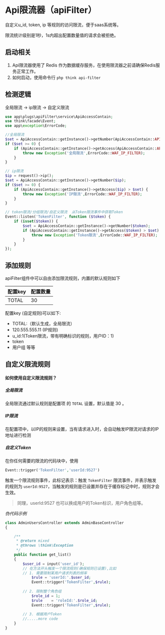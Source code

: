 # Api限流器（apiFilter）

自定义u_id, token, ip 等规则的访问限流，便于saas系统等。

限流统计级别是1秒，1s内超出配置数量值的请求会被拒绝。

## 启动相关

1. Api限流器使用了 Redis 作为数据缓存服务，在使用限流器之前请确保Redis服务正常工作。
2. 如何启动，使用命令行 `php think api-filter`

## 检测逻辑

全局限流 -> ip限流 -> 自定义限流

```php
use app\plugs\apiFilter\service\ApiAccessContain;
use think\facade\Event;
use app\exception\ErrorCode;

//全局限流
$set = ApiAccessContain::getInstance()->getNumber(ApiAccessContain::API_FILTER_TOTAL);
if ($set >= 0) {
    if (ApiAccessContain::getInstance()->getAccess(ApiAccessContain::API_FILTER_TOTAL) > $set) {
        throw new Exception('全局限流',ErrorCode::WAF_IP_FILTER);
    }
}

// ip限流
$ip = request()->ip();
$set = ApiAccessContain::getInstance()->getNumber($ip);
if ($set >= 0) {
    if (ApiAccessContain::getInstance()->getAccess($ip) > $set) {
        throw new Exception('IP限流',ErrorCode::WAF_IP_FILTER);
    }
}

// token限流/分组限流/自定义限流  从Token限流事件中获取Token
Event::listen('TokenFilter', function ($token) {
    if (isset($token)) {
        $set = ApiAccessContain::getInstance()->getNumber($token);
        if (ApiAccessContain::getInstance()->getAccess($token) > $set) {
            throw new Exception('Token限流',ErrorCode::WAF_IP_FILTER);
        }
    }
});
```

## 添加规则

apiFilter组件中可以自由添加限流规则，内置的默认规则如下

| 配置key | 配置数量 |
| :------ | :------- |
| TOTAL   | 30       |

配置key (自定规则)可以如下:

- TOTAL:（默认生成，全局限流）
- 120.555.555.11 (IP规则)
- u_id:1(Token限流，带有明确标识的规则，用户ID：1)
- token
- 用户组
等等
## 自定义限流规则

#### 如何使用自定义限流规则？

##### 全局限流

全局限流通过默认规则是配置项 的 `TOTAL` 设置，默认值是 30 。

##### IP限流

在配置项中，以IP的规则来设置，当有请求进入时，会自动触发IP限流对请求的IP地址进行检测

##### 自定义Token

在你任何需要的限流的代码块中，使用 

```php
Event::trigger('TokenFilter','userId:9527')
```

触发一个限流规则事件，此标记表示：触发 `TokenFilter` 限流事件，并表示触发的规则为 `userId:9527`，当触发的规则是已设置并存在于缓存标记中时，规则才会生效。



> 同理，userId:9527 也可以换成用户的Token标识，用户角色组等。



*伪代码示例*

```php
class AdminUsersController extends AdminBaseController
{

    /**
     * @return mixed
     * @throws \think\Exception
     */
    public function get_list()
    {	
        $user_id = input('user_id');
        // 在方法开头触发一个限流规则(确保规则已设置),比如
        // 1. 需要限制某用户请求列表的频率
            $rule = 'userId:'.$user_id;
            Event::trigger('TokenFilter',$rule);
        
        // 2. 限制整个角色组
        	$role_id = 1;
        	$rule    = 'roleId:'.$role_id;
        	Event::trigger('TokenFilter',$rule);
        
        // 3. 根据用户Token
		//.....more code
    }
}
```

